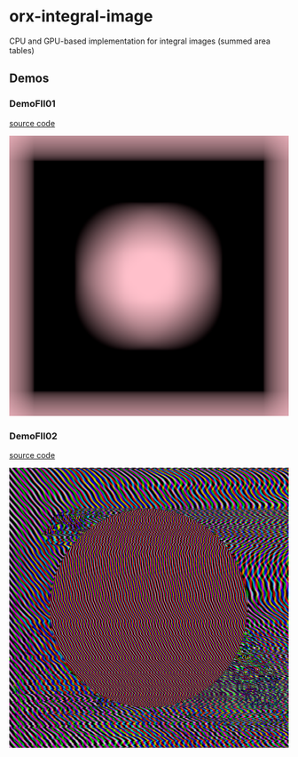 # orx-integral-image

CPU and GPU-based implementation for integral images (summed area tables)

<!-- __demos__ -->

## Demos

### DemoFII01

[source code](src/demo/kotlin/DemoFII01.kt)

![DemoFII01Kt](https://raw.githubusercontent.com/openrndr/orx/media/orx-integral-image/images/DemoFII01Kt.png)

### DemoFII02

[source code](src/demo/kotlin/DemoFII02.kt)

![DemoFII02Kt](https://raw.githubusercontent.com/openrndr/orx/media/orx-integral-image/images/DemoFII02Kt.png)
